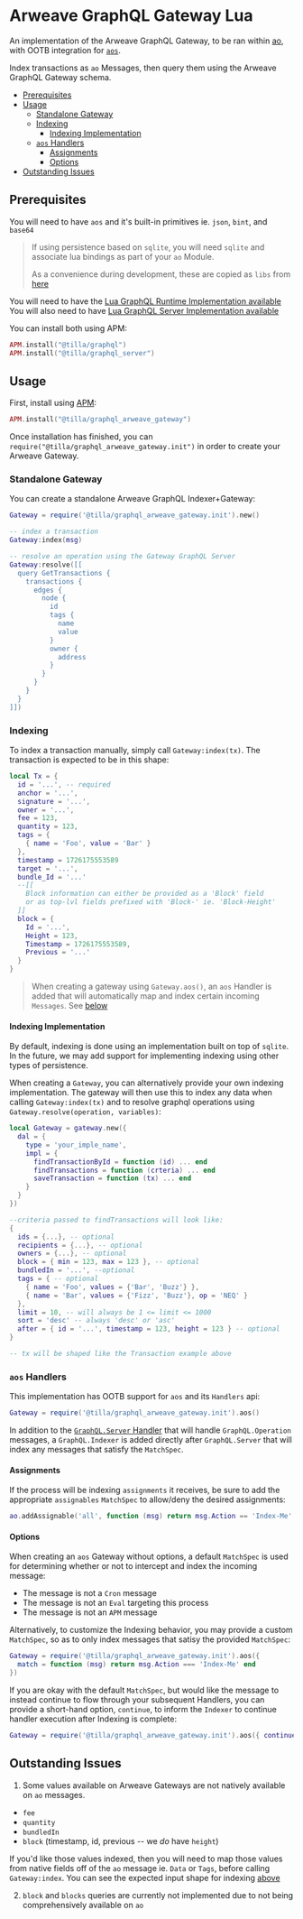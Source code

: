 # Arweave GraphQL Gateway Lua

An implementation of the Arweave GraphQL Gateway, to be ran within
[ao](https://ao.arweave.dev), with OOTB integration for
[`aos`](https://github.com/permaweb/aos).

Index transactions as `ao` Messages, then query them using the Arweave GraphQL
Gateway schema.

<!-- toc -->

- [Prerequisites](#prerequisites)
- [Usage](#usage)
  - [Standalone Gateway](#standalone-gateway)
  - [Indexing](#indexing)
    - [Indexing Implementation](#indexing-implementation)
  - [`aos` Handlers](#aos-handlers)
    - [Assignments](#assignments)
    - [Options](#options)
- [Outstanding Issues](#outstanding-issues)

<!-- tocstop -->

## Prerequisites

You will need to have `aos` and it's built-in primitives ie. `json`, `bint`, and
`base64`

> If using persistence based on `sqlite`, you will need `sqlite` and associate
> lua bindings as part of your `ao` Module.
>
> As a convenience during development, these are copied as `libs` from
> [here](../../ao_libs)

You will need to have the
[Lua GraphQL Runtime Implementation available](../runtime) You will also need to
have [Lua GraphQL Server Implementation available](../server/)

You can install both using APM:

```lua
APM.install("@tilla/graphql")
APM.install("@tilla/graphql_server")
```

## Usage

First, install using [APM](https://apm.betteridea.dev/):

```lua
APM.install("@tilla/graphql_arweave_gateway")
```

Once installation has finished, you can
`require("@tilla/graphql_arweave_gateway.init")` in order to create your Arweave
Gateway.

### Standalone Gateway

You can create a standalone Arweave GraphQL Indexer+Gateway:

```lua
Gateway = require('@tilla/graphql_arweave_gateway.init').new()

-- index a transaction
Gateway:index(msg)

-- resolve an operation using the Gateway GraphQL Server
Gateway:resolve([[
  query GetTransactions {
    transactions {
      edges {
        node {
          id
          tags {
            name
            value
          }
          owner {
            address
          }
        }
      }
    }
  }
]])
```

### Indexing

To index a transaction manually, simply call `Gateway:index(tx)`. The
transaction is expected to be in this shape:

```lua
local Tx = {
  id = '...', -- required
  anchor = '...',
  signature = '...',
  owner = '...',
  fee = 123,
  quantity = 123,
  tags = {
    { name = 'Foo', value = 'Bar' }
  },
  timestamp = 1726175553589
  target = '...',
  bundle_Id = '...'
  --[[
    Block information can either be provided as a 'Block' field
    or as top-lvl fields prefixed with 'Block-' ie. 'Block-Height'
  ]]
  block = {
    Id = '...',
    Height = 123,
    Timestamp = 1726175553589,
    Previous = '...'
  }
}
```

> When creating a gateway using `Gateway.aos()`, an `aos` Handler is added that
> will automatically map and index certain incoming `Messages`. See
> [below](#aos-handlers)

#### Indexing Implementation

By default, indexing is done using an implementation built on top of `sqlite`.
In the future, we may add support for implementing indexing using other types of
persistence.

When creating a `Gateway`, you can alternatively provide your own indexing
implementation. The gateway will then use this to index any data when calling
`Gateway:index(tx)` and to resolve graphql operations using
`Gateway.resolve(operation, variables)`:

```lua
local Gateway = gateway.new({
  dal = {
    type = 'your_imple_name',
    impl = {
      findTransactionById = function (id) ... end
      findTransactions = function (crteria) ... end
      saveTransaction = function (tx) ... end
    }
  }
})

--criteria passed to findTransactions will look like:
{
  ids = {...}, -- optional
  recipients = {...}, -- optional
  owners = {...}, -- optional
  block = { min = 123, max = 123 }, -- optional
  bundledIn = '...', --optional
  tags = { -- optional
    { name = 'Foo', values = {'Bar', 'Buzz'} },
    { name = 'Bar', values = {'Fizz', 'Buzz'}, op = 'NEQ' }
  },
  limit = 10, -- will always be 1 <= limit <= 1000
  sort = 'desc' -- always 'desc' or 'asc'
  after = { id = '...', timestamp = 123, height = 123 } -- optional
}

-- tx will be shaped like the Transaction example above
```

### `aos` Handlers

This implementation has OOTB support for `aos` and its `Handlers` api:

```lua
Gateway = require('@tilla/graphql_arweave_gateway.init').aos()
```

In addition to the [`GraphQL.Server` Handler](../server/README.md#aos-handler)
that will handle `GraphQL.Operation` messages, a `GraphQL.Indexer` is added
directly after `GraphQL.Server` that will index any messages that satisfy the
`MatchSpec`.

#### Assignments

If the process will be indexing `assignments` it receives, be sure to add the
appropriate `assignables` `MatchSpec` to allow/deny the desired assignments:

```lua
ao.addAssignable('all', function (msg) return msg.Action == 'Index-Me' end)
```

#### Options

When creating an `aos` Gateway without options, a default `MatchSpec` is used
for determining whether or not to intercept and index the incoming message:

- The message is not a `Cron` message
- The message is not an `Eval` targeting this process
- The message is not an `APM` message

Alternatively, to customize the Indexing behavior, you may provide a custom
`MatchSpec`, so as to only index messages that satisy the provided `MatchSpec`:

```lua
Gateway = require('@tilla/graphql_arweave_gateway.init').aos({
  match = function (msg) return msg.Action === 'Index-Me' end
})
```

If you are okay with the default `MatchSpec`, but would like the message to
instead continue to flow through your subsequent Handlers, you can provide a
short-hand option, `continue`, to inform the `Indexer` to continue handler
execution after Indexing is complete:

```lua
Gateway = require('@tilla/graphql_arweave_gateway.init').aos({ continue = true })
```

## Outstanding Issues

1. Some values available on Arweave Gateways are not natively available on `ao`
   messages.

- `fee`
- `quantity`
- `bundledIn`
- `block` (timestamp, id, previous -- we _do_ have `height`)

If you'd like those values indexed, then you will need to map those values from
native fields off of the `ao` message ie. `Data` or `Tags`, before calling
`Gateway:index`. You can see the expected input shape for indexing
[above](#indexing)

2. `block` and `blocks` queries are currently not implemented due to not being
   comprehensively available on `ao`
